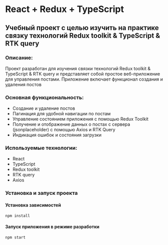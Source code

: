 # React + Redux + TypeScript
## Учебный проект с целью изучить на практике связку технологий Redux toolkit & TypeScript & RTK query

### Описание: ###
Проект разработан для изучения связки технологий Redux toolkit & TypeScript & RTK query и представляет собой простое веб-приложение для управления постами. Приложение включает функционал создания и удаления постов

### Основная функциональность:
- Создание и удаление постов
- Пагинация для удобной навигации по постам
- Управление состоянием приложения с помощью Redux Toolkit
- Получение и отображение данных о постах с сервера (jsonplaceholder) с помощью Axios и RTK Query
- Индикация ошибок и состояния загрузки

### Используемые технологии: ###
- React
- TypeScript
- Redux toolkit
- RTK query
- Axios

### Установка и запуск проекта ###

#### Установка зависимостей
```
npm install
```

#### Запуск приложения в режиме разработки
```
npm start
```
